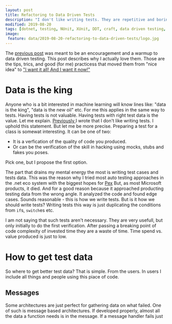 ```yaml
---
layout: post
title: Refactoring to Data Driven Tests
description: "I don't like writing tests. They are repetitive and boring. But I found a way to write them less and have more tested."
modified: 2019-08-20
tags: [dotnet, testing, NUnit, XUnit, DDT, craft, data driven testing, tests]
image:
 feature: data/2019-08-20-refactoring-to-data-driven-tests/logo.jpg
---
```


The [previous post](/refactoring-to-data-driven-tests/) was meant to be an encouragement and a warmup to data driven testing. This post describes why I actually love them.
Those are the tips, trics, and good (for me) practicess that moved them from "nice idea" to ["I want it all! And I want it now!"](https://www.youtube.com/watch?v=hFDcoX7s6rE&feature=youtu.be&t=6)

# Data is the king

Anyone who is a bit interested in machine learning will know lines like: "data is the king", "data is the new oil" etc. For me this applies in the same way to tests. Having tests is not valuable. 
Having tests with right test data is the value. Let me explain. [Previously ](/refactoring-to-data-driven-tests/) I wrote that I don't like writing tests. 
I uphold this statement. But let me be more precise. Preparing a test for a class is somewat interesting. 
It can be one of two:

- It is a verfication of the quality of code you produced. 
- Or can be the verification of the skill in hacking using mocks, stubs and fakes you poses.

Pick one, but I propose the first option.

The part that drains my mental energy the most is writing test cases and tests data. This was the reason why I tried most auto testing approaches in the .net eco system with the biggest hopes for [Pex](https://www.microsoft.com/en-us/research/publication/pex-white-box-test-generation-for-net/)
But, as most Microsoft products, it died. And for a good reason because it approached producting testing data from the wrong angle.
It analyzed the code and found edge cases. Sounds reasonable - this is how we write tests. 
But is it how we should write tests? Writing tests this way is just duplicating the conditions from `if`s, `switch`es etc.

I am not saying that such tests aren't necessary. They are very usefull, but only initially to do the first verification. After passing a breaking point of code complexity of invested time they are a waste of time. 
Time spend vs. value produced is just to low.

# How to get test data

So where to get better test data? That is simple. From the users. In users I include all things and people using this piace of code. 

## Messages

Some architectures are just perfect for gathering data on what failed. One of such is message based architectures. If developed properly, almost all the data a function needs is in the message. If a message handler fails just 